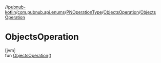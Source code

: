 //[pubnub-kotlin](../../../../index.md)/[com.pubnub.api.enums](../../index.md)/[PNOperationType](../index.md)/[ObjectsOperation](index.md)/[ObjectsOperation](-objects-operation.md)

# ObjectsOperation

[jvm]\
fun [ObjectsOperation](-objects-operation.md)()
